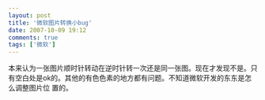 ```yaml
---
layout: post
title: '微软图片转换小bug'
date: 2007-10-09 19:12
comments: true
tags: ['微软']
---
```


本来认为一张图片顺时针转动在逆时针转一次还是同一张图。现在才发现不是。只有空白处是ok的。其他的有色色素的地方都有问题。不知道微软开发的东东是怎么调整图片位
置的。

